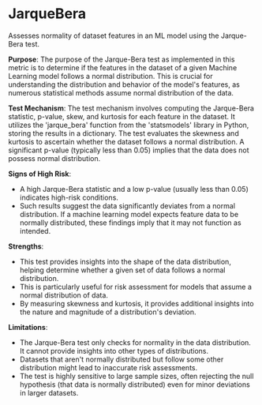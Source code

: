 # JarqueBera

Assesses normality of dataset features in an ML model using the Jarque-Bera test.

**Purpose**: The purpose of the Jarque-Bera test as implemented in this metric is to determine if the features in
the dataset of a given Machine Learning model follows a normal distribution. This is crucial for understanding the
distribution and behavior of the model's features, as numerous statistical methods assume normal distribution of
the data.

**Test Mechanism**: The test mechanism involves computing the Jarque-Bera statistic, p-value, skew, and kurtosis
for each feature in the dataset. It utilizes the 'jarque_bera' function from the 'statsmodels' library in Python,
storing the results in a dictionary. The test evaluates the skewness and kurtosis to ascertain whether the dataset
follows a normal distribution. A significant p-value (typically less than 0.05) implies that the data does not
possess normal distribution.

**Signs of High Risk**:
- A high Jarque-Bera statistic and a low p-value (usually less than 0.05) indicates high-risk conditions.
- Such results suggest the data significantly deviates from a normal distribution. If a machine learning model
expects feature data to be normally distributed, these findings imply that it may not function as intended.

**Strengths**:
- This test provides insights into the shape of the data distribution, helping determine whether a given set of
data follows a normal distribution.
- This is particularly useful for risk assessment for models that assume a normal distribution of data.
- By measuring skewness and kurtosis, it provides additional insights into the nature and magnitude of a
distribution's deviation.

**Limitations**:
- The Jarque-Bera test only checks for normality in the data distribution. It cannot provide insights into other
types of distributions.
- Datasets that aren't normally distributed but follow some other distribution might lead to inaccurate risk
assessments.
- The test is highly sensitive to large sample sizes, often rejecting the null hypothesis (that data is normally
distributed) even for minor deviations in larger datasets.